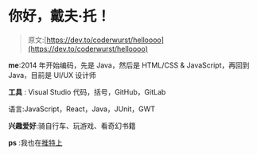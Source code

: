 # 你好，戴夫·托！

> 原文:[https://dev.to/coderwurst/helloooo](https://dev.to/coderwurst/helloooo)

**me**:2014 年开始编码，先是 Java，然后是 HTML/CSS & JavaScript，再回到 Java，目前是 UI/UX 设计师

**工具** : Visual Studio 代码，括号，GitHub，GitLab

语言:JavaScript，React，Java，JUnit，GWT

**兴趣爱好**:骑自行车、玩游戏、看奇幻书籍

**ps** :我也在[推特上](https://twitter.com/coderwurst)